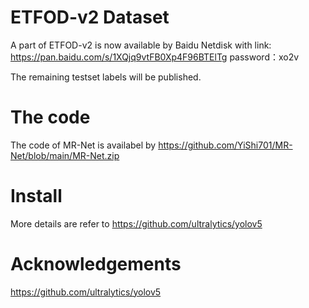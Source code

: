 # ETFOD-v2 Dataset
A part of ETFOD-v2 is now available by Baidu Netdisk with link: https://pan.baidu.com/s/1XQjq9vtFB0Xp4F96BTElTg 
password：xo2v 

The remaining testset labels will be published. 

# The code
The code of MR-Net is availabel by https://github.com/YiShi701/MR-Net/blob/main/MR-Net.zip

# Install
More details are refer to https://github.com/ultralytics/yolov5

# Acknowledgements
https://github.com/ultralytics/yolov5
